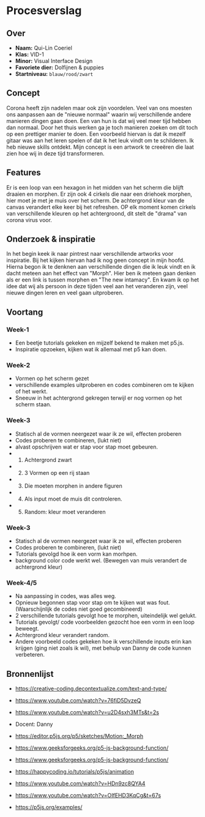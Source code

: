 <!-- Vergeet je niet de comments uit te zetten voordat je begint met typen? 💬 -->

# Procesverslag

## Over
* **Naam:** Qui-Lin Coeriel
* **Klas:** VID-1
* **Minor:** Visual Interface Design
* **Favoriete dier:** Dolfijnen & puppies
* **Startniveau:** `blauw/rood/zwart`

## Concept
Corona heeft zijn nadelen maar ook zijn voordelen. Veel van ons moesten ons aanpassen aan de "nieuwe normaal" waarin wij verschillende andere manieren dingen gaan doen. Een van hun is dat wij veel meer tijd hebben dan normaal. Door het thuis werken ga je toch manieren zoeken om dit toch op een prettiger manier te doen. Een voorbeeld hiervan is dat ik mezelf gitaar was aan het leren spelen of dat ik het leuk vindt om te schilderen. Ik heb nieuwe skills ontdekt. Mijn concept is een artwork te creeëren die laat zien hoe wij in deze tijd transformeren.

## Features

Er is een loop van een hexagon in het midden van het scherm die blijft draaien en morphen. Er zijn ook 4 cirkels die naar een driehoek morphen, hier moet je met je muis over het scherm. De achtergrond kleur van de canvas verandert elke keer bij het refreshen. OP elk moment komen cirkels van verschillende kleuren op het achtergroond, dit stelt de "drama" van corona virus voor.

## Onderzoek & inspiratie
In het begin keek ik naar pintrest naar verschillende artworks voor inspiratie. Bij het kijken hiervan had ik nog geen concept in mijn hoofd. Hierna begon ik te denknen aan verschillende dingen die ik leuk vindt en ik dacht meteen aan het effect van "Morph". Hier ben ik meteen gaan denken als er een link is tussen morphen en "The new intamacy". En kwam ik op het idee dat wij als persoon in deze tijden veel aan het veranderen zijn, veel nieuwe dingen leren en veel gaan uitproberen. 

## Voortang

### Week-1
- Een beetje tutorials gekeken en mijzelf bekend te maken met p5.js. 
- Inspiratie opzoeken, kijken wat ik allemaal met p5 kan doen.

### Week-2
- Vormen op het scherm gezet
- verschillende examples uitproberen en codes combineren om te kijken of het werkt.
- Sneeuw in het achtergrond gekregen terwijl er nog vormen op het scherm staan.

### Week-3
- Statisch al de vormen neergezet waar ik ze wil, effecten proberen 
- Codes proberen te combineren, (lukt niet)
- alvast opschrijven wat er stap voor stap moet gebeuren.
-   1. Achtergrond zwart
-   2. 3 Vormen op een rij staan
-   3. Die moeten morphen in andere figuren
-   4. Als input moet de muis dit controleren.
-   5. Random: kleur moet veranderen

### Week-3
- Statisch al de vormen neergezet waar ik ze wil, effecten proberen 
- Codes proberen te combineren, (lukt niet)
- Tutorials gevolgd hoe ik een vorm kan morhpen.
- background color code werkt wel. (Bewegen van muis verandert de achtergrond kleur)

### Week-4/5
- Na aanpassing in codes, was alles weg. 
- Opnieuw begonnen stap voor stap om te kijken wat was fout. (Waarschijnlijk de codes niet goed gecombineerd)
- 2 verschillende tutorials gevolgt hoe te morphen, uiteindelijk wel gelukt. 
- Tutorials gevolgt/ code voorbeelden gezocht hoe een vorm in een loop beweegt. 
- Achtergrond kleur verandert random.
- Andere voorbeeld codes gekeken hoe ik verschillende inputs erin kan krijgen (ging niet zoals ik wil), met behulp van Danny de code kunnen verbeteren.

## Bronnenlijst

* https://creative-coding.decontextualize.com/text-and-type/
* https://www.youtube.com/watch?v=76fiD5DvzeQ
* https://www.youtube.com/watch?v=u2D4sxh3MTs&t=2s
* Docent: Danny
* https://editor.p5js.org/p5/sketches/Motion:_Morph
* https://www.geeksforgeeks.org/p5-js-background-function/
* https://www.geeksforgeeks.org/p5-js-background-function/

* https://happycoding.io/tutorials/p5js/animation
* https://www.youtube.com/watch?v=HDn9zc8QYA4
* https://www.youtube.com/watch?v=OIfEHD3KqCg&t=67s
* https://p5js.org/examples/
